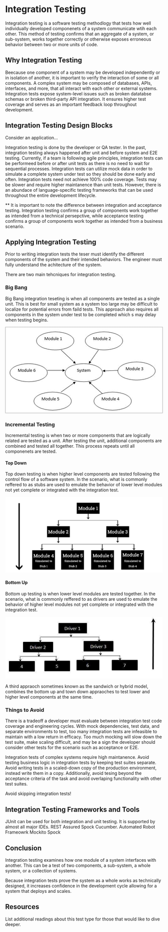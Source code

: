 # Integration Testing

Integration testing is a software testing methodlogy that tests how well individually developed componenets of a system communicate wtih each other. This method of testing confirms that an aggregate of a system, or sub-system, works together correctly or otherwise exposes erroneous behavior between two or more units of code.

## Why Integration Testing

Beecause one component of a system may be developed independently or in isolation of another, it is important to verify the interaction of some or  all components. A complex system may be composed of databases, APIs, interfaces, and more, that all interact with each other or external systems. Integration tests expose system-level issues such as broken datatabse schemas or broken third-party API integration. It ensures higher test coverage and serves as an important feedback loop throughout development.

## Integration Testing Design Blocks

Consider an application...







Integration testing is done by the developer or QA tester. In the past, integration testing always happened after unit and before system and E2E testing. Currently, if a team is following agile principles, integration tests can be performeed before or after unit tests as there is no need to wait for sequential processes. Integration tests can utilize mock data in order to simulate a complete system under test so they should be done early and often. Integration tests need not achieve 100% code coverage. Tests may be slower and require higher maintanence than unit tests. However, there is an abundace of language-specific testing frameworks that can be used throughout the entire development lifecycle.  


** It is important to note the difference between integration and acceptance testing. Integration testing confirms a group of components work together as intended from a technical persepctive, while acceptance testing confirms a group of components work together as intended from a business scenario.


## Applying Integration Testing

Prior to writing integration tests the teser must identify the different components of the system and their intended behaviors. The engineer must fully understand the achitecture of the system.

There are two main tehcniques for integration testing.

### Big Bang
Big Bang integration teseting is when all components are tested as a single unit. This is best for small system as a system too large may be difficult to localize for potential errors from faild tests. This approach also requires all components in the system under test to be completed which s may delay when testing begins.

![Big Bang Integration Testing](./images/bigBang.jpg)

### Incremental Testing
Incremental testing is when two or more components that are logically related are tested as a unit. After testing the unit, additional components are combined and tested all together. This process repeats until all componenets are tested.

#### Top Down
Top down testing is when higher level components are tested following the control flow of a software system. In the scenario, what is commonly reffered to as stubs are used to emulate the behavior of lower level modules not yet complete or integrated with the integration test.

![Top Down Integration Testing](./images/topDown.png)

#### Bottom Up
Bottom up testing is when lower level modules are tested together. In the scenario, what is commonly reffered to as drivers are used to emulate the behavior of higher level modules not yet complete or integrated with the integration test.

![Bottom Up Integration Testing](./images/bottomUp.jpg)

A third appraoch sometimes known as the sandwich or hybrid model, combines the bottom up and town down appraoches to test lower and higher level components at the same time.

### Things to Avoid

There is a tradeoff a developer must evaluate between integration test code coverage and engineering cycles. With mock dependencies, test data, and separate environments to test, too many integration tests are infeasible to maintain with a low return in efficacy. Too much mocking will slow down the test suite, make scaling difficult, and may be a sign the developer should consider other tests for the scenario such as acceptance or E2E.

Integration tests of complex systems require high maintanence. Avoid testing business logic in integration tests by keeping test suites separate. Avoid writing tests in a scaled-down copy of the production environment, instead write them in a copy. Additionally, avoid tesing beyond the acceptance criteria of the task and avoid overlaping functionality with other test suites.

Avoid skipping integration tests!

## Integration Testing Frameworks and Tools

JUnit can be used for both integration and unit testing. It is supported by almost all major IDEs.
REST Assured
Spock
Cucumber. Automated
Robot Frameowrk
Mockito
Spock

## Conclusion

Integration testing examines how one module of a system interfaces with another. This can be a test of two components, a sub-system, a whole system, or a collection of systems.

Because integration tests prove the system as a whole works as technically designed, it increases confidence in the development cycle allowing for a system that deploys and scales.

## Resources

List additional readings about this test type for those that would like to dive deeper.
